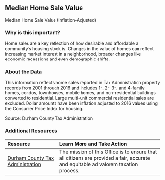 ## Median Home Sale Value
Median Home Sale Value (Inflation-Adjusted)

### Why is this important?
Home sales are a key reflection of how desirable and affordable a community's housing stock is. Changes in the value of homes can reflect increasing market interest in a neighborhood, broader changes like economic recessions and even demographic shifts. 

### About the Data
This information reflects home sales reported in Tax Administration property records from 2001 through 2016 and includes 1-, 2-, 3-, and 4-family homes, condos, townhouses, mobile homes, and non-residential buildings converted to residential. Large multi-unit commercial residential sales are excluded. Dollar amounts have been inflation adjusted to 2016 values using the Consumer Price Index for housing.  

Source: Durham County Tax Administration

### Additional Resources
|Resource | Learn More and Take Action | 
|:--- | :--- |
|[Durham County Tax Administration](https://www.dconc.gov/county-departments/departments-f-z/tax-administration)| The mission of this Office is to ensure that all citizens are provided a fair, accurate and equitable ad valorem taxation process.

